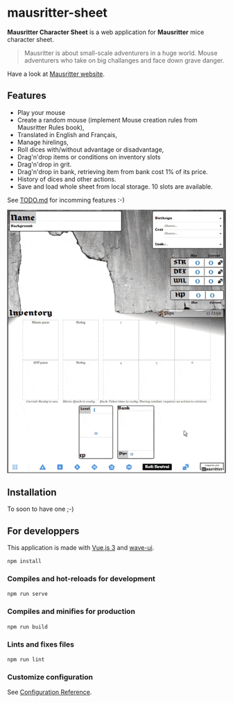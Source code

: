 # mausritter-sheet
**Mausritter Character Sheet** is a web application for **Mausritter** mice character sheet.

> Mausritter is about small-scale adventurers in a huge world. Mouse adventurers who take on big challanges and face down grave danger.

Have a look at [Mausritter website](https://mausritter.com/).

## Features
- Play your mouse
- Create a random mouse (implement Mouse creation rules from Mausritter Rules book),
- Translated in English and Français,
- Manage hirelings,
- Roll dices with/without advantage or disadvantage,
- Drag'n'drop items or conditions on inventory slots
- Drag'n'drop in grit.
- Drag'n'drop in bank, retrieving item from bank cost 1% of its price.
- History of dices and other actions.
- Save and load whole sheet from local storage. 10 slots are available.

See [TODO.md](./src/TODO.md) for incomming features :-)

![Exemple Sheet 0.1.1](./live.gif)

## Installation

To soon to have one ;-)

## For developpers
This application is made with [Vue.js 3](https://v3.vuejs.org/) and [wave-ui](https://antoniandre.github.io/wave-ui/).

```
npm install
```

### Compiles and hot-reloads for development
```
npm run serve
```

### Compiles and minifies for production
```
npm run build
```

### Lints and fixes files
```
npm run lint
```

### Customize configuration
See [Configuration Reference](https://cli.vuejs.org/config/).
